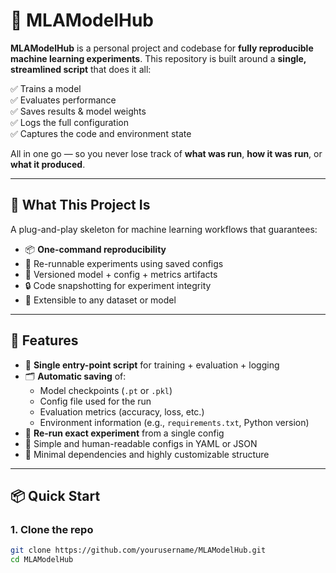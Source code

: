 # 🤖 MLAModelHub

**MLAModelHub** is a personal project and codebase for **fully reproducible machine learning experiments**. This repository is built around a **single, streamlined script** that does it all:

✅ Trains a model  
✅ Evaluates performance  
✅ Saves results & model weights  
✅ Logs the full configuration  
✅ Captures the code and environment state  

All in one go — so you never lose track of **what was run**, **how it was run**, or **what it produced**.

---

## 🚀 What This Project Is

A plug-and-play skeleton for machine learning workflows that guarantees:

- 📦 **One-command reproducibility**
- 🔁 Re-runnable experiments using saved configs
- 📁 Versioned model + config + metrics artifacts
- 🔒 Code snapshotting for experiment integrity
- 🧪 Extensible to any dataset or model

---

## 🧰 Features

- 🧠 **Single entry-point script** for training + evaluation + logging
- 🗂️ **Automatic saving** of:
  - Model checkpoints (`.pt` or `.pkl`)
  - Config file used for the run
  - Evaluation metrics (accuracy, loss, etc.)
  - Environment information (e.g., `requirements.txt`, Python version)
- 🔁 **Re-run exact experiment** from a single config
- 💬 Simple and human-readable configs in YAML or JSON
- 🧱 Minimal dependencies and highly customizable structure

---

## 📦 Quick Start

### 1. Clone the repo

```bash
git clone https://github.com/yourusername/MLAModelHub.git
cd MLAModelHub
```
